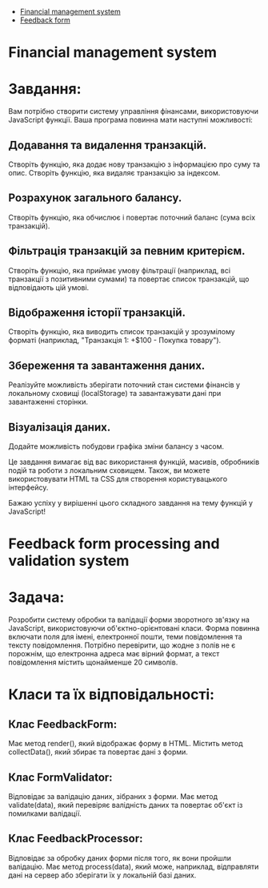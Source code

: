 * [Financial management system](https://nataliapylypenko.github.io/TasksFromGPT/pages/transactionService.html)
* [Feedback form](https://nataliapylypenko.github.io/TasksFromGPT/pages/feedbackForm.html)


<h1>Financial management system</h1>

# Завдання:
Вам потрібно створити систему управління фінансами, використовуючи JavaScript функції.
Ваша програма повинна мати наступні можливості:

## Додавання та видалення транзакцій.
Створіть функцію, яка додає нову транзакцію з інформацією про суму та опис.
Створіть функцію, яка видаляє транзакцію за індексом.

## Розрахунок загального балансу.
Створіть функцію, яка обчислює і повертає поточний баланс (сума всіх транзакцій).

## Фільтрація транзакцій за певним критерієм.
Створіть функцію, яка приймає умову фільтрації (наприклад, всі транзакції з позитивними сумами) та повертає список транзакцій, що відповідають цій умові.

## Відображення історії транзакцій.
Створіть функцію, яка виводить список транзакцій у зрозумілому форматі (наприклад, "Транзакція 1: +$100 - Покупка товару").

## Збереження та завантаження даних.
Реалізуйте можливість зберігати поточний стан системи фінансів у локальному сховищі (localStorage)
та завантажувати дані при завантаженні сторінки.

## Візуалізація даних.
Додайте можливість побудови графіка зміни балансу з часом.

Це завдання вимагає від вас використання функцій, масивів, обробників подій та роботи з локальним сховищем.
Також, ви можете використовувати HTML та CSS для створення користувацького інтерфейсу.

Бажаю успіху у вирішенні цього складного завдання на тему функцій у JavaScript!


<h1>Feedback form processing and validation system</h1>

# Задача:
Розробити систему обробки та валідації форми зворотного зв'язку на JavaScript, використовуючи
об'єктно-орієнтовані класи. Форма повинна включати поля для імені, електронної пошти, теми повідомлення
та тексту повідомлення. Потрібно перевірити, що жодне з полів не є порожнім, що електронна адреса має
вірний формат, а текст повідомлення містить щонайменше 20 символів.

# Класи та їх відповідальності:

## Клас FeedbackForm:
Має метод render(), який відображає форму в HTML.
Містить метод collectData(), який збирає та повертає дані з форми.

## Клас FormValidator:
Відповідає за валідацію даних, зібраних з форми.
Має метод validate(data), який перевіряє валідність даних та повертає об'єкт із помилками валідації.

## Клас FeedbackProcessor:
Відповідає за обробку даних форми після того, як вони пройшли валідацію.
Має метод process(data), який може, наприклад, відправляти дані на сервер або зберігати їх у локальній базі даних.
